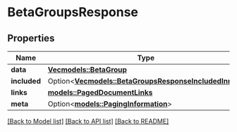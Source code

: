 # BetaGroupsResponse

## Properties

Name | Type | Description | Notes
------------ | ------------- | ------------- | -------------
**data** | [**Vec<models::BetaGroup>**](BetaGroup.md) |  | 
**included** | Option<[**Vec<models::BetaGroupsResponseIncludedInner>**](BetaGroupsResponse_included_inner.md)> |  | [optional]
**links** | [**models::PagedDocumentLinks**](PagedDocumentLinks.md) |  | 
**meta** | Option<[**models::PagingInformation**](PagingInformation.md)> |  | [optional]

[[Back to Model list]](../README.md#documentation-for-models) [[Back to API list]](../README.md#documentation-for-api-endpoints) [[Back to README]](../README.md)


